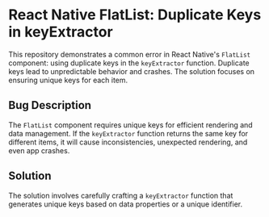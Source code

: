 # React Native FlatList: Duplicate Keys in keyExtractor

This repository demonstrates a common error in React Native's `FlatList` component: using duplicate keys in the `keyExtractor` function.  Duplicate keys lead to unpredictable behavior and crashes.  The solution focuses on ensuring unique keys for each item.

## Bug Description
The `FlatList` component requires unique keys for efficient rendering and data management.  If the `keyExtractor` function returns the same key for different items, it will cause inconsistencies, unexpected rendering, and even app crashes.

## Solution
The solution involves carefully crafting a `keyExtractor` function that generates unique keys based on data properties or a unique identifier.